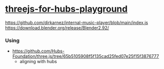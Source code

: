 [threejs-for-hubs-playground](https://dirkarnez.github.io/threejs-for-hubs-playground)
====================================================================
https://github.com/dirkarnez/internal-music-player/blob/main/index.js
https://download.blender.org/release/Blender2.92/
### Using
- https://github.com/Hubs-Foundation/three.js/tree/65b5105908f5f135cad25fed07e25f15f3876777
    - aligning with hubs
